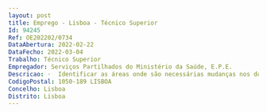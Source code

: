 ```yaml
--- 
layout: post
title: Emprego - Lisboa - Técnico Superior
Id: 94245
Ref: OE202202/0734
DataAbertura: 2022-02-22
DataFecho: 2022-03-04
Trabalho: Técnico Superior
Empregador: Serviços Partilhados do Ministério da Saúde, E.P.E.
Descricao: ·  Identificar as áreas onde são necessárias mudanças nos do sistema de informação para garantir os objetivos da organização ·  Monitorar o impacto das alterações nos objetivos do sistema de informação  ·  Contribuir para a análise dos requisitos funcionais no contexto da criação, desenvolvimento e implementação de soluções ·  Analisar os requisitos de negócio e traduzi los em documentação ·  Contribuir para a preparação do plano de negócios da organização ·  Identificar áreas de melhoria em processos de negócios, propondo possíveis soluções TI em conformidade com a estratégia de TIC ·  Construir requisitos, especificações, processos de negócio e o caso de negócio relacionadas com as soluções propostas.
CodigoPostal: 1050-189 LISBOA
Concelho: Lisboa
Distrito: Lisboa
--- 
```

